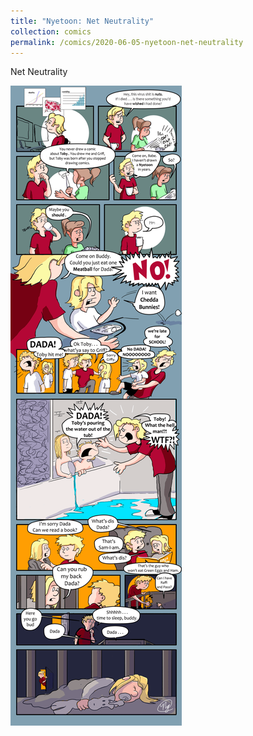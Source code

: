 ```yaml
---
title: "Nyetoon: Net Neutrality"
collection: comics
permalink: /comics/2020-06-05-nyetoon-net-neutrality
---
```

Net Neutrality

![TobyToon](../images/comics/nyetoon/nyetoon_TobyToon_6.5.20_final-1.png)

